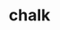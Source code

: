 ---
git: https://github.com/chalk/chalk
logohandle: github_chalk
sort: chalk
title: chalk
website: https://github.com/chalk/chalk
---